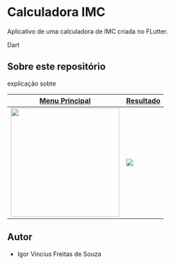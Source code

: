 # Calculadora IMC
Aplicativo de uma calculadora de IMC criada no FLutter.

Dart
## Sobre este repositório
explicação sobte  


| [**Menu Principal**](https://medium.com/@diegoveloper/flutter-fetching-parsing-json-data-c019ddddaa34)      | [**Resultado**](https://medium.com/@diegoveloper/flutter-persistent-tab-bars-a26220d322bc)     | 
|------------|-------------| 
|  <img src="https://cdn-images-1.medium.com/max/1600/1*KJKHYTFubWr2vamVczhQ_Q.gif" width="250"> |  <img src="https://cdn-images-1.medium.com/max/1600/1*s0gi3k5upbW-o88cgW61gg.gif"> |  
## Autor

* Igor Vincius Freitas de Souza
